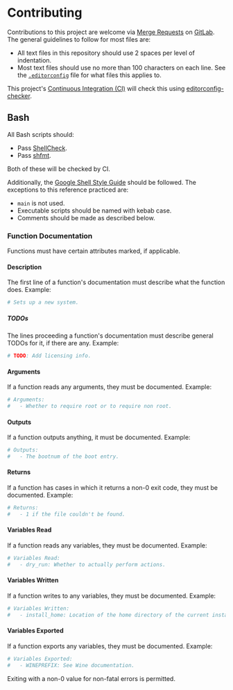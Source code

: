 # Contributing
Contributions to this project are welcome via [Merge Requests](https://docs.gitlab.com/ee/user/project/merge_requests/creating_merge_requests.html) on [GitLab](https://gitlab.com/). The general guidelines to follow for most files are:
- All text files in this repository should use 2 spaces per level of indentation.
- Most text files should use no more than 100 characters on each line. See the [`.editorconfig`](.editorconfig) file for what files this applies to.

This project's [Continuous Integration (CI)](https://docs.gitlab.com/ee/ci/) will check this using [editorconfig-checker](https://github.com/editorconfig-checker/editorconfig-checker).

## Bash
All Bash scripts should:
- Pass [ShellCheck](https://github.com/koalaman/shellcheck).
- Pass [shfmt](https://github.com/mvdan/sh#shfmt).

Both of these will be checked by CI.

Additionally, the [Google Shell Style Guide](https://google.github.io/styleguide/shell.xml) should be followed. The exceptions to this reference practiced are:
- `main` is not used.
- Executable scripts should be named with kebab case.
- Comments should be made as described below.

### Function Documentation
Functions must have certain attributes marked, if applicable.

#### Description
The first line of a function's documentation must describe what the function does. Example:
```bash
# Sets up a new system.
```

##### TODOs
The lines proceeding a function's documentation must describe general TODOs for it, if there are any. Example:
```bash
# TODO: Add licensing info.
```

#### Arguments
If a function reads any arguments, they must be documented. Example:
```bash
# Arguments:
#   - Whether to require root or to require non root.
```

#### Outputs
If a function outputs anything, it must be documented. Example:
```bash
# Outputs:
#   - The bootnum of the boot entry.
```

#### Returns
If a function has cases in which it returns a non-0 exit code, they must be documented. Example:
```bash
# Returns:
#   - 1 if the file couldn't be found.
```

#### Variables Read
If a function reads any variables, they must be documented. Example:
```bash
# Variables Read:
#   - dry_run: Whether to actually perform actions.
```

#### Variables Written
If a function writes to any variables, they must be documented. Example:
```bash
# Variables Written:
#   - install_home: Location of the home directory of the current install user.
```

#### Variables Exported
If a function exports any variables, they must be documented. Example:
```bash
# Variables Exported:
#   - WINEPREFIX: See Wine documentation.
```

Exiting with a non-0 value for non-fatal errors is permitted.
